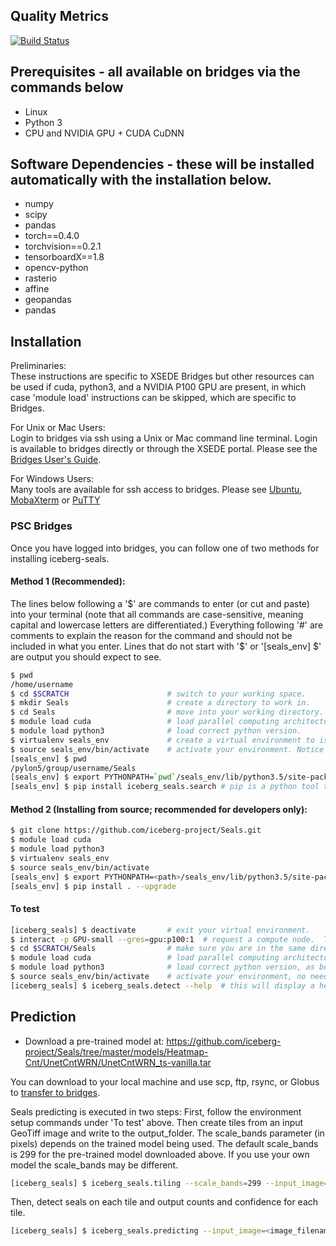 ## Quality Metrics

[![Build Status](https://travis-ci.com/iceberg-project/Seals.svg?branch=devel)](https://travis-ci.com/iceberg-project/Seals)

## Prerequisites - all available on bridges via the commands below
- Linux
- Python 3
- CPU and NVIDIA GPU + CUDA CuDNN

## Software Dependencies - these will be installed automatically with the installation below.
- numpy
- scipy
- pandas
- torch==0.4.0
- torchvision==0.2.1
- tensorboardX==1.8
- opencv-python
- rasterio
- affine
- geopandas
- pandas

## Installation
Preliminaries:  
These instructions are specific to XSEDE Bridges but other resources can be used if cuda, python3, and a NVIDIA P100 GPU are present, in which case 'module load' instructions can be skipped, which are specific to Bridges.  
  
For Unix or Mac Users:    
Login to bridges via ssh using a Unix or Mac command line terminal.  Login is available to bridges directly or through the XSEDE portal. Please see the [Bridges User's Guide](https://portal.xsede.org/psc-bridges).  

For Windows Users:  
Many tools are available for ssh access to bridges.  Please see [Ubuntu](https://ubuntu.com/tutorials/tutorial-ubuntu-on-windows#1-overview), [MobaXterm](https://mobaxterm.mobatek.net) or [PuTTY](https://www.chiark.greenend.org.uk/~sgtatham/putty/)

### PSC Bridges
Once you have logged into bridges, you can follow one of two methods for installing iceberg-seals.

#### Method 1 (Recommended):  

The lines below following a '$' are commands to enter (or cut and paste) into your terminal (note that all commands are case-sensitive, meaning capital and lowercase letters are differentiated.)  Everything following '#' are comments to explain the reason for the command and should not be included in what you enter.  Lines that do not start with '$' or '[seals_env] $' are output you should expect to see.

```bash
$ pwd
/home/username
$ cd $SCRATCH                      # switch to your working space.
$ mkdir Seals                      # create a directory to work in.
$ cd Seals                         # move into your working directory.
$ module load cuda                 # load parallel computing architecture.
$ module load python3              # load correct python version.
$ virtualenv seals_env             # create a virtual environment to isolate your work from the default system.
$ source seals_env/bin/activate    # activate your environment. Notice the command line prompt changes to show your environment on the next line.
[seals_env] $ pwd
/pylon5/group/username/Seals
[seals_env] $ export PYTHONPATH=`pwd`/seals_env/lib/python3.5/site-packages # set a system variable to point python to your specific code.
[seals_env] $ pip install iceberg_seals.search # pip is a python tool to extract the requested software (iceberg_seals.search in this case) from a repository. (this may take several minutes).
```

#### Method 2 (Installing from source; recommended for developers only): 

```bash
$ git clone https://github.com/iceberg-project/Seals.git
$ module load cuda
$ module load python3
$ virtualenv seals_env
$ source seals_env/bin/activate
[seals_env] $ export PYTHONPATH=<path>/seals_env/lib/python3.5/site-packages
[seals_env] $ pip install . --upgrade
```

#### To test
```bash
[iceberg_seals] $ deactivate       # exit your virtual environment.
$ interact -p GPU-small --gres=gpu:p100:1  # request a compute node.  This package has been tested on P100 GPUs on bridges, but that does not exclude any other resource that offers the same GPUs. (this may take a minute or two or more to receive an allocation).
$ cd $SCRATCH/Seals                # make sure you are in the same directory where everything was set up before.
$ module load cuda                 # load parallel computing architecture, as before.
$ module load python3              # load correct python version, as before.
$ source seals_env/bin/activate    # activate your environment, no need to create a new environment because the Seals tools are installed and isolated here.
[iceberg_seals] $ iceberg_seals.detect --help  # this will display a help screen of available usage and parameters.
```
## Prediction
- Download a pre-trained model at: https://github.com/iceberg-project/Seals/tree/master/models/Heatmap-Cnt/UnetCntWRN/UnetCntWRN_ts-vanilla.tar 

You can download to your local machine and use scp, ftp, rsync, or Globus to [transfer to bridges](https://portal.xsede.org/psc-bridges).

Seals predicting is executed in two steps: 
First, follow the environment setup commands under 'To test' above. Then create tiles from an input GeoTiff image and write to the output_folder. The scale_bands parameter (in pixels) depends on the trained model being used.  The default scale_bands is 299 for the pre-trained model downloaded above.  If you use your own model the scale_bands may be different.
```bash
[iceberg_seals] $ iceberg_seals.tiling --scale_bands=299 --input_image=<image_abspath> --output_folder=./test
```
Then, detect seals on each tile and output counts and confidence for each tile.
```bash
[iceberg_seals] $ iceberg_seals.predicting --input_image=<image_filename> --model_architecture=UnetCntWRN --hyperparameter_set=A --training_set=test_vanilla --test_folder=./test --model_path=./ --output_folder=./test_image
```
